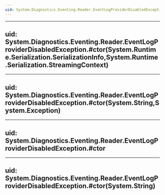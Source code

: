 ```yaml
---
uid: System.Diagnostics.Eventing.Reader.EventLogProviderDisabledException
---
```


---
uid: System.Diagnostics.Eventing.Reader.EventLogProviderDisabledException.#ctor(System.Runtime.Serialization.SerializationInfo,System.Runtime.Serialization.StreamingContext)
---

---
uid: System.Diagnostics.Eventing.Reader.EventLogProviderDisabledException.#ctor(System.String,System.Exception)
---

---
uid: System.Diagnostics.Eventing.Reader.EventLogProviderDisabledException.#ctor
---

---
uid: System.Diagnostics.Eventing.Reader.EventLogProviderDisabledException.#ctor(System.String)
---

